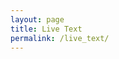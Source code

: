 ```yaml
---
layout: page
title: Live Text
permalink: /live_text/
---
```

<script src="https://ajax.googleapis.com/ajax/libs/jquery/3.1.1/jquery.min.js"></script>

<div id="content-stream"></div>

<script type="text/javascript">
$(document).ready(function textAreaLoad() {
var url = window.location.pathname;
var textbox = document.createElement("textarea");
textbox.value = "";
textbox.value += (url ? url.split('?')[1] : window.location.search.slice(1));
document.getElementsById("content-stream").appendChild(textbox);
});
</script>
